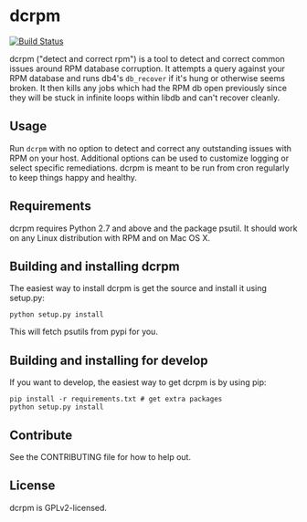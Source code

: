 # dcrpm

[![Build Status](https://travis-ci.org/facebookincubator/dcrpm.svg)](http://travis-ci.org/facebookincubator/dcrpm)

dcrpm ("detect and correct rpm") is a tool to detect and correct common issues around RPM database corruption. It attempts a query against your RPM database and runs db4's `db_recover` if it's hung or otherwise seems broken. It then kills any jobs which had the RPM db open previously since they will be stuck in infinite loops within libdb and can't recover cleanly.

## Usage
Run `dcrpm` with no option to detect and correct any outstanding issues with RPM on your host. Additional options can be used to customize logging or select specific remediations. dcrpm is meant to be run from cron regularly to keep things happy and healthy.

## Requirements
dcrpm requires Python 2.7 and above and the package psutil. It should work on any Linux distribution with RPM and on Mac OS X.

## Building and installing dcrpm

The easiest way to install dcrpm is get the source and install it using setup.py:

    python setup.py install

This will fetch psutils from pypi for you.


## Building and installing for develop
If you want to develop, the easiest way to get dcrpm is by using pip:

    pip install -r requirements.txt # get extra packages
    python setup.py install


## Contribute
See the CONTRIBUTING file for how to help out.

## License
dcrpm is GPLv2-licensed.
